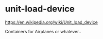 # unit-load-device

https://en.wikipedia.org/wiki/Unit_load_device

Containers for Airplanes or whatever..
